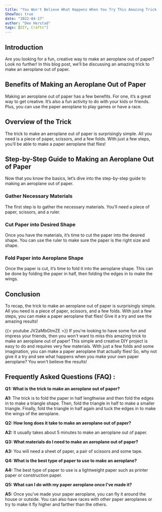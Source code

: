 ```yaml
---
title: "You Won't Believe What Happens When You Try This Amazing Trick to Make an Aeroplane Out of Paper!"
ShowToc: true 
date: "2022-04-17"
author: "Dee Herstad" 
tags: [DIY, Crafts"]
---
```

## Introduction
Are you looking for a fun, creative way to make an aeroplane out of paper? Look no further! In this blog post, we’ll be discussing an amazing trick to make an aeroplane out of paper.

## Benefits of Making an Aeroplane Out of Paper
Making an aeroplane out of paper has a few benefits. For one, it’s a great way to get creative. It’s also a fun activity to do with your kids or friends. Plus, you can use the paper aeroplane to play games or have a race.

## Overview of the Trick
The trick to make an aeroplane out of paper is surprisingly simple. All you need is a piece of paper, scissors, and a few folds. With just a few steps, you’ll be able to make a paper aeroplane that flies!

## Step-by-Step Guide to Making an Aeroplane Out of Paper
Now that you know the basics, let’s dive into the step-by-step guide to making an aeroplane out of paper.

### Gather Necessary Materials
The first step is to gather the necessary materials. You’ll need a piece of paper, scissors, and a ruler.

### Cut Paper into Desired Shape
Once you have the materials, it’s time to cut the paper into the desired shape. You can use the ruler to make sure the paper is the right size and shape.

### Fold Paper into Aeroplane Shape
Once the paper is cut, it’s time to fold it into the aeroplane shape. This can be done by folding the paper in half, then folding the edges in to make the wings.

## Conclusion
To recap, the trick to make an aeroplane out of paper is surprisingly simple. All you need is a piece of paper, scissors, and a few folds. With just a few steps, you can make a paper aeroplane that flies! Give it a try and see the amazing results!

{{< youtube JV2aMbGtmZE >}} 
If you're looking to have some fun and impress your friends, then you won't want to miss this amazing trick to make an aeroplane out of paper! This simple and creative DIY project is easy to do and requires very few materials. With just a few folds and some imagination, you can make a paper aeroplane that actually flies! So, why not give it a try and see what happens when you make your own paper aeroplane? You won't believe the results!

## Frequently Asked Questions (FAQ) :
**Q1: What is the trick to make an aeroplane out of paper?**

**A1:** The trick is to fold the paper in half lengthwise and then fold the edges in to make a triangle shape. Then, fold the triangle in half to make a smaller triangle. Finally, fold the triangle in half again and tuck the edges in to make the wings of the aeroplane.

**Q2: How long does it take to make an aeroplane out of paper?**

**A2:** It usually takes about 5 minutes to make an aeroplane out of paper.

**Q3: What materials do I need to make an aeroplane out of paper?**

**A3:** You will need a sheet of paper, a pair of scissors and some tape.

**Q4: What is the best type of paper to use to make an aeroplane?**

**A4:** The best type of paper to use is a lightweight paper such as printer paper or construction paper.

**Q5: What can I do with my paper aeroplane once I’ve made it?**

**A5:** Once you’ve made your paper aeroplane, you can fly it around the house or outside. You can also have races with other paper aeroplanes or try to make it fly higher and farther than the others.





